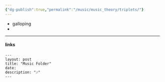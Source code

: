 ```yaml
---
{"dg-publish":true,"permalink":"/music/music_theory/triplets/"}
---
```



- galloping
- 

---
#### links

<div class="transclusion internal-embed is-loaded"><div class="markdown-embed">



```
---
layout: post
title: "Music Folder"
date: 
description: "🎶"
---
```



</div></div>
